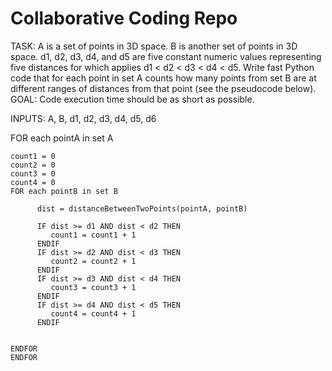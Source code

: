 # Collaborative Coding Repo

TASK: A is a set of points in 3D space. B is another set of points in 3D space. d1, d2, d3, d4, and d5 are five constant numeric values representing five distances for which applies d1 < d2 < d3 < d4 < d5. Write fast Python code that for each point in set A counts how many points from set B are at different ranges of distances from that point (see the pseudocode below). GOAL: Code execution time should be as short as possible.

INPUTS: A, B, d1, d2, d3, d4, d5, d6

FOR each pointA in set A

```
count1 = 0
count2 = 0
count3 = 0
count4 = 0
FOR each pointB in set B

      dist = distanceBetweenTwoPoints(pointA, pointB)

      IF dist >= d1 AND dist < d2 THEN
         count1 = count1 + 1
      ENDIF
      IF dist >= d2 AND dist < d3 THEN
         count2 = count2 + 1
      ENDIF
      IF dist >= d3 AND dist < d4 THEN
         count3 = count3 + 1
      ENDIF
      IF dist >= d4 AND dist < d5 THEN
         count4 = count4 + 1
      ENDIF


ENDFOR
ENDFOR
```
